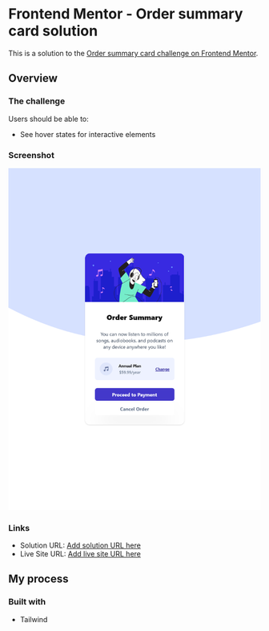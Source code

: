 # Frontend Mentor - Order summary card solution

This is a solution to the [Order summary card challenge on Frontend Mentor](https://www.frontendmentor.io/challenges/order-summary-component-QlPmajDUj).

## Overview

### The challenge

Users should be able to:

- See hover states for interactive elements

### Screenshot

![](./desktop.png)

### Links

- Solution URL: [Add solution URL here](https://github.com/hyeo151/Frontend-mentor-projects.git)
- Live Site URL: [Add live site URL here](https://hyeo151.github.io/Frontend-mentor-projects/6_order-summary-component-main/src)

## My process

### Built with

- Tailwind
